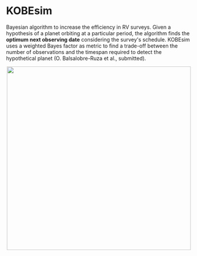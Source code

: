 # KOBEsim
Bayesian algorithm to increase the efficiency in RV surveys. Given a hypothesis of a planet orbiting at a particular period, the algorithm finds the **optimum next observing date** considering the survey's schedule. KOBEsim uses a weighted Bayes factor as metric to find a trade-off between the number of observations and the timespan required to detect the hypothetical planet (O. Balsalobre-Ruza et al., submitted).


<p align="center">
<img src="https://user-images.githubusercontent.com/47603865/173063842-ffda17b0-ee71-489b-8cfe-4282f4f0f3ee.png" width="500" />



